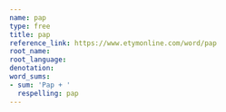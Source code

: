 ```yaml
---
name: pap
type: free
title: pap
reference_link: https://www.etymonline.com/word/pap
root_name: 
root_language: 
denotation: 
word_sums:
- sum: 'Pap + '
  respelling: pap
---
```

